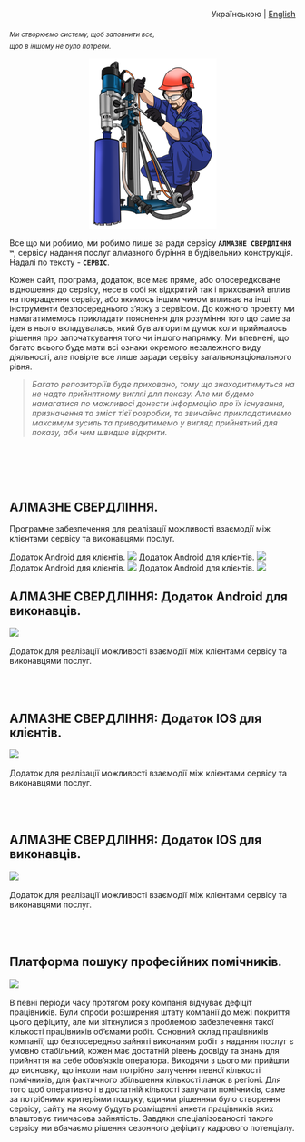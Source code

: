 

<p align="right">
  <span>Українською</span> | <a href="https://github.com/sverlim/sverlim/blob/main/README.eng.md">English</a>
</p>

<i><sub>Ми створюємо систему, щоб заповнити все,<br>
  щоб в іншому не було потреби.</sub></i>

<p align="center">
  <a href="https://sverlim.software/" target="_blank" rel="noreferrer"><img src="visa_direct/operator.png" alt="my banner" height="300" width="225"></a>
</p>




Все що ми робимо, ми робимо лише за ради сервісу **`АЛМАЗНЕ СВЕРДЛІННЯ ™`**, сервісу надання послуг алмазного буріння в будівельних конструкція. Надалі по тексту - **`СЕРВІС`**.

Кожен сайт, програма, додаток, все має пряме, або опосередковане відношення до сервісу, несе в собі як відкритий так і прихований вплив на покращення сервісу, або якимось іншим чином впливає на інші інструменти безпосереднього з’язку з сервісом.
До кожного проекту ми намагатимемось прикладати пояснення для розуміння того що саме за ідея в нього вкладувалась, який був алгоритм думок коли приймалось рішення про започаткування того чи іншого напрямку. Ми впевнені, що багато всього буде мати всі ознаки окремого незалежного виду діяльності, але повірте все лише заради сервісу загальнонаціонального рівня.
      
> _Багато репозиторіїв буде приховано, тому що знаходитимуться на не надто прийнятному вигляі для показу. Але ми будемо намагатися по можливосі донести інформацію про їх існування, призначення та зміст тієї розробки, та звичайно прикладатимемо максимум зусиль та приводитимемо у вигляд прийнятний для показу, аби чим швидше відкрити._

<br><br><br><br>
<h2>АЛМАЗНЕ СВЕРДЛІННЯ.</h2>

Програмне забезпечення для реалізації можливості взаємодії між клієнтами сервісу та виконавцями послуг.

Додаток Android для клієнтів. <a href="https://github.com/sverlim/"><img src="https://img.shields.io/badge/GitHub%20РЕПОЗИТОРІЙ-offline-red.svg"/></a>
Додаток Android для клієнтів. <a href="https://github.com/sverlim/"><img src="https://img.shields.io/badge/GitHub%20РЕПОЗИТОРІЙ-offline-red.svg"/></a>
Додаток Android для клієнтів. <a href="https://github.com/sverlim/"><img src="https://img.shields.io/badge/GitHub%20РЕПОЗИТОРІЙ-offline-red.svg"/></a>
Додаток Android для клієнтів. <a href="https://github.com/sverlim/"><img src="https://img.shields.io/badge/GitHub%20РЕПОЗИТОРІЙ-offline-red.svg"/></a>

<h2>АЛМАЗНЕ СВЕРДЛІННЯ: Додаток Android для виконавців.</h2>

<a href="https://github.com/sverlim/"><img src="https://img.shields.io/badge/GitHub%20РЕПОЗИТОРІЙ-offline-red.svg"/></a>

Додаток для реалізації можливості взаємодії між клієнтами сервісу та виконавцями послуг.<br><br><br><br>


<h2>АЛМАЗНЕ СВЕРДЛІННЯ: Додаток IOS для клієнтів.</h2>

<a href="https://github.com/sverlim/"><img src="https://img.shields.io/badge/GitHub%20РЕПОЗИТОРІЙ-offline-red.svg"/></a>

Додаток для реалізації можливості взаємодії між клієнтами сервісу та виконавцями послуг.<br><br><br><br>


<h2>АЛМАЗНЕ СВЕРДЛІННЯ: Додаток IOS для виконавців.</h2>

<a href="https://github.com/sverlim/"><img src="https://img.shields.io/badge/GitHub%20РЕПОЗИТОРІЙ-offline-red.svg"/></a>

Додаток для реалізації можливості взаємодії між клієнтами сервісу та виконавцями послуг.<br><br><br><br>




<h2>Платформа пошуку професійних помічників.</h2>

<a href="https://github.com/sverlim/I-NEED-COMPANY"><img src="https://img.shields.io/badge/GitHub%20РЕПОЗИТОРІЙ-online-green.svg"/></a>

В певні періоди часу протягом року компанія відчуває дефіціт працівників. Були спроби розширення штату компанії до межі покриття цього дефіциту, але ми зіткнулися з проблемою забезпечення такої кількості працівників об’ємами робіт. Основний склад працівників компанії, що безпосередньо зайняті виконаням робіт з надання послуг є умовно стабільний, кожен має достатній рівень досвіду та знань для прийняття на себе обов’язків оператора. Виходячи з цього ми прийшли до висновку, що інколи нам потрібно залучення певної кількості помічників, для фактичного збільшення кількості ланок в регіоні.
Для того щоб оперативно і в достатній кількості залучати помічників, саме за потрібними критеріями пошуку, єдиним рішенням було створення сервісу, сайту на якому будуть розміщенні анкети працівників яких влаштовує тимчасова зайнятість. Завдяки спеціалізованості такого сервісу ми вбачаємо рішення сезонного дефіциту кадрового потенціалу.




